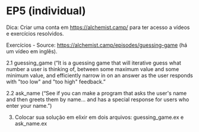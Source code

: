 # EP5 (individual)


Dica: Criar uma conta em https://alchemist.camp/ para ter acesso a vídeos e exercícios resolvidos.

Exercícios - Source: https://alchemist.camp/episodes/guessing-game
(há um vídeo em inglês).

2.1 guessing_game (“It is a guessing game that will iterative guess what number a user is thinking of, between some maximum value and some minimum value, and efficiently narrow in on an answer as the user responds with "too low" and "too high" feedback.”

2.2 ask_name (“See if you can make a program that asks the user's name and then greets them by name... and has a special response for users who enter your name.”)

3) Colocar sua solução em elixir em dois arquivos:
guessing_game.ex e ask_name.ex



